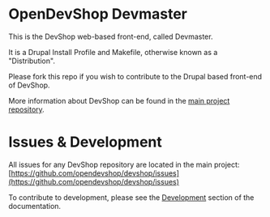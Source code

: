 OpenDevShop Devmaster
=================

This is the DevShop web-based front-end, called Devmaster.

It is a Drupal Install Profile and Makefile, otherwise known as a "Distribution".

Please fork this repo if you wish to contribute to the Drupal based front-end of DevShop.

More information about DevShop can be found in the [main project repository](https://github.com/opendevshop/devshop).

Issues & Development
====================

All issues for any DevShop repository are located in the main project: [https://github.com/opendevshop/devshop/issues](https://github.com/opendevshop/devshop/issues)

To contribute to development, please see the [Development](https://docs.opendevshop.com/development.html) section of the documentation.
